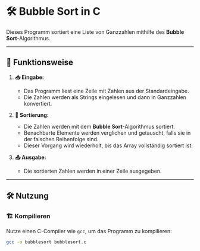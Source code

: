 # 🛠 Bubble Sort in C

Dieses Programm sortiert eine Liste von Ganzzahlen mithilfe des **Bubble Sort**-Algorithmus. 

---

## 🚀 Funktionsweise
1. **📥 Eingabe:**  
   - Das Programm liest eine Zeile mit Zahlen aus der Standardeingabe.
   - Die Zahlen werden als Strings eingelesen und dann in Ganzzahlen konvertiert.

2. **🔄 Sortierung:**  
   - Die Zahlen werden mit dem **Bubble Sort**-Algorithmus sortiert.
   - Benachbarte Elemente werden verglichen und getauscht, falls sie in der falschen Reihenfolge sind.
   - Dieser Vorgang wird wiederholt, bis das Array vollständig sortiert ist.

3. **📤 Ausgabe:**  
   - Die sortierten Zahlen werden in einer Zeile ausgegeben.

---

## 🛠 Nutzung
### 🏗 **Kompilieren**
Nutze einen C-Compiler wie `gcc`, um das Programm zu kompilieren:
```sh
gcc -o bubblesort bubblesort.c


